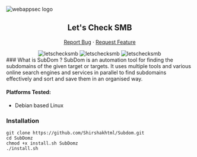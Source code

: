 ![webappsec logo](https://github.com/Shirshakhtml/Subdom/assets/75179984/c41a6901-0f1c-412e-9f8a-7eaa3544ee74)<div align="center">
 <h2 align="center">Let's Check SMB</h2>
  <p align="center">
    <a
      href="https://github.com/Shirshakhtml/AutoRecon/issues/new?assignees=&labels=bug">Report
      Bug</a>
    ·
    <a href="https://github.com/Shirshakhtml/letschecksmb/issues">Request Feature</a>
  </p>

  <img alt="letschecksmb" src="https://img.shields.io/github/stars/Shirshakhtml/Subdom">
  <img alt="letschecksmb" src="https://img.shields.io/github/issues/Shirshakhtml/Subdom">
  <img alt="letschecksmb" src="https://img.shields.io/github/languages/code-size/Shirshakhtml/Subdom">

</div>
### What is SubDom ?
SubDom is an automation tool for finding the subdomains of the given target or targets. It uses multiple tools and various online search engines and services in parallel to find subdomains effectively and sort and save them in an organised way.

#### Platforms Tested:
 + Debian based Linux

### Installation
```
git clone https://github.com/Shirshakhtml/Subdom.git
cd SubDomz 
chmod +x install.sh SubDomz
./install.sh
```
